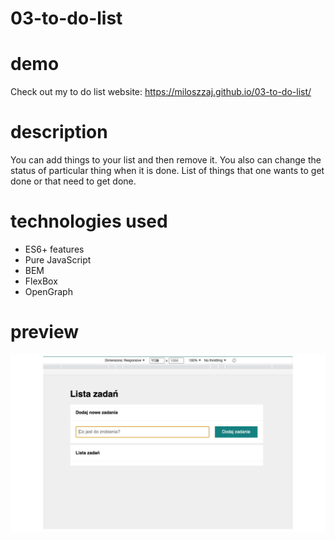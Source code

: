 # 03-to-do-list

# demo

Check out my to do list website: https://miloszzaj.github.io/03-to-do-list/

# description

You can add things to your list and then remove it. You also can change the status of particular thing when it is done.
List of things that one wants to get done or that need to get done.

# technologies used

- ES6+ features
- Pure JavaScript
- BEM
- FlexBox
- OpenGraph

# preview

![preview](https://github.com/miloszzaj/03-to-do-list/blob/main/img/preview.gif)
